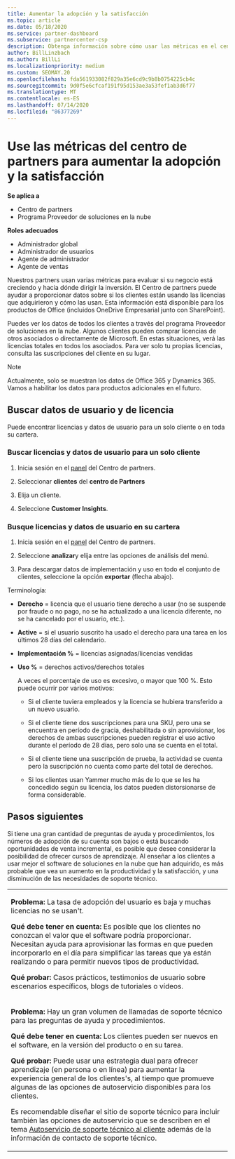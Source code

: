 ```yaml
---
title: Aumentar la adopción y la satisfacción
ms.topic: article
ms.date: 05/18/2020
ms.service: partner-dashboard
ms.subservice: partnercenter-csp
description: Obtenga información sobre cómo usar las métricas en el centro de Partners. Las métricas pueden mostrar si su negocio está creciendo, cómo los clientes usan sus licencias y dónde centrar la inversión.
author: BillLinzbach
ms.author: BillLi
ms.localizationpriority: medium
ms.custom: SEOMAY.20
ms.openlocfilehash: fda561933082f829a35e6cd9c9b8b0754225cb4c
ms.sourcegitcommit: 9d0f5e6cfcaf191f95d153ae3a53fef1ab3d6f77
ms.translationtype: MT
ms.contentlocale: es-ES
ms.lasthandoff: 07/14/2020
ms.locfileid: "86377269"
---
```

# <a name="use-metrics-in-partner-center-to-increase-adoption-and-satisfaction"></a>Use las métricas del centro de partners para aumentar la adopción y la satisfacción

**Se aplica a**

- Centro de partners
- Programa Proveedor de soluciones en la nube

**Roles adecuados**

- Administrador global
- Administrador de usuarios
- Agente de administrador
- Agente de ventas

Nuestros partners usan varias métricas para evaluar si su negocio está creciendo y hacia dónde dirigir la inversión. El Centro de partners puede ayudar a proporcionar datos sobre si los clientes están usando las licencias que adquirieron y cómo las usan. Esta información está disponible para los productos de Office (incluidos OneDrive Empresarial junto con SharePoint).

Puedes ver los datos de todos los clientes a través del programa Proveedor de soluciones en la nube. Algunos clientes pueden comprar licencias de otros asociados o directamente de Microsoft. En estas situaciones, verá las licencias totales en todos los asociados. Para ver solo tu propias licencias, consulta las suscripciones del cliente en su lugar.

> [!NOTE]  
>  Actualmente, solo se muestran los datos de Office 365 y Dynamics 365. Vamos a habilitar los datos para productos adicionales en el futuro.

## <a name="find-license-and-user-data"></a>Buscar datos de usuario y de licencia

Puede encontrar licencias y datos de usuario para un solo cliente o en toda su cartera.

### <a name="find-license-and-user-data-for-a-single-customer"></a>Buscar licencias y datos de usuario para un solo cliente

1. Inicia sesión en el [panel](https://partner.microsoft.com/dashboard) del Centro de partners.

2. Seleccionar **clientes** del **centro de Partners**

3. Elija un cliente.

4. Seleccione **Customer Insights**.

### <a name="find-license-and-user-data-across-your-portfolio"></a>Busque licencias y datos de usuario en su cartera

1. Inicia sesión en el [panel](https://partner.microsoft.com/dashboard) del Centro de partners.

2. Seleccione **analizar**y elija entre las opciones de análisis del menú.

3. Para descargar datos de implementación y uso en todo el conjunto de clientes, seleccione la opción **exportar** (flecha abajo).

Terminología:

- **Derecho** = licencia que el usuario tiene derecho a usar (no se suspende por fraude o no pago, no se ha actualizado a una licencia diferente, no se ha cancelado por el usuario, etc.).

- **Active** = si el usuario suscrito ha usado el derecho para una tarea en los últimos 28 días del calendario.

- **Implementación %** = licencias asignadas/licencias vendidas

- **Uso %** = derechos activos/derechos totales

   A veces el porcentaje de uso es excesivo, o mayor que 100 %. Esto puede ocurrir por varios motivos:

  - Si el cliente tuviera empleados y la licencia se hubiera transferido a un nuevo usuario.

  - Si el cliente tiene dos suscripciones para una SKU, pero una se encuentra en período de gracia, deshabilitada o sin aprovisionar, los derechos de ambas suscripciones pueden registrar el uso activo durante el período de 28 días, pero solo una se cuenta en el total.

  - Si el cliente tiene una suscripción de prueba, la actividad se cuenta pero la suscripción no cuenta como parte del total de derechos.

  - Si los clientes usan Yammer mucho más de lo que se les ha concedido según su licencia, los datos pueden distorsionarse de forma considerable.

## <a name="next-steps"></a>Pasos siguientes

Si tiene una gran cantidad de preguntas de ayuda y procedimientos, los números de adopción de su cuenta son bajos o está buscando oportunidades de venta incremental, es posible que desee considerar la posibilidad de ofrecer cursos de aprendizaje. Al enseñar a los clientes a usar mejor el software de soluciones en la nube que han adquirido, es más probable que vea un aumento en la productividad y la satisfacción, y una disminución de las necesidades de soporte técnico.

<table>
<colgroup>
<col width="100%" />
</colgroup>
<tbody>
<tr class="odd">
<td><p><strong>Problema:</strong> La tasa de adopción del usuario es baja y muchas licencias no se usan&#39;t.</p>
<p><strong>Qué debe tener en cuenta:</strong> Es posible que los clientes no conozcan el valor que el software podría proporcionar. Necesitan ayuda para aprovisionar las formas en que pueden incorporarlo en el día para simplificar las tareas que ya están realizando o para permitir nuevos tipos de productividad.</p>
<p><strong>Qué probar:</strong> Casos prácticos, testimonios de usuario sobre escenarios específicos, blogs de tutoriales o vídeos.</p></td>
</tr>
<tr class="even">
<td><p><strong>Problema:</strong> Hay un gran volumen de llamadas de soporte técnico para las preguntas de ayuda y procedimientos.</p>
<p><strong>Qué debe tener en cuenta:</strong> Los clientes pueden ser nuevos en el software, en la versión del producto o en su tarea.</p>
<p><strong>Qué probar:</strong> Puede usar una estrategia dual para ofrecer aprendizaje (en persona o en línea) para aumentar la experiencia general de los clientes&#39;s, al tiempo que promueve algunas de las opciones de autoservicio disponibles para los clientes.</p>
<p>Es recomendable diseñar el sitio de soporte técnico para incluir también las opciones de autoservicio que se describen en el tema <a href="customer-self-support.md" data-raw-source="[Customer self-support](customer-self-support.md)">Autoservicio de soporte técnico al cliente</a> además de la información de contacto de soporte técnico.</p></td>
</tr>
</tbody>
</table>
